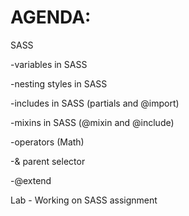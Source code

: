 # AGENDA:

SASS

-variables in SASS

-nesting styles in SASS

-includes in SASS (partials and @import)

-mixins in SASS (@mixin and @include)

-operators (Math)

-& parent selector

-@extend

Lab - Working on SASS assignment

